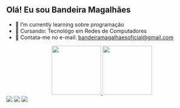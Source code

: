 ## Olá! Eu sou Bandeira Magalhães

- 🌱 I’m currently learning  sobre programação 
- 🤔 Cursando: Tecnológo em Redes de Computadores
- 💬 Contata-me no e-mail: bandeiramagalhaesoficial@gmail.com

<div align="center">
  <a href="https://github.com/bandeiramagalhaes">
  <img height="130em" src="https://github-readme-stats.vercel.app/api?username=bandeiramagalhaes&show_icons=true&theme=algolia&include_all_commits=true&count_private=true"/>
  <img height="130em" src="https://github-readme-stats.vercel.app/api/top-langs/?username=bandeiramagalhaes&layout=compact&langs_count=7&theme=algolia"/>
</div>
<div>
   <a href="https://www.instagram.com/bandeiramagalhaesnt" target="_blank"><img src="https://img.shields.io/badge/-Instagram-%23E4405F?style=for-the-badge&logo=instagram&logoColor=white" target="_blank"></a>  
  <a href = "mailto:bandeiramagalhaesoficial@gmail.com"><img src="https://img.shields.io/badge/-Gmail-%23333?style=for-the-badge&logo=gmail&logoColor=white" target="_blank"></a>
  <a href="https://www.linkedin.com/in/bandeira-magalh%C3%A3es/" target="_blank"><img src="https://img.shields.io/badge/-LinkedIn-%230077B5?style=for-the-badge&logo=linkedin&logoColor=white" target="_blank"></a> 
</div>
